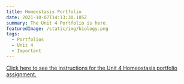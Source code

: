 ```yaml
---
title: Homeostasis Portfolio
date: 2021-10-07T14:13:30.185Z
summary: The Unit 4 Portfolio is here.
featuredImage: /static/img/biology.png
tags:
  - Portfolios
  - Unit 4
  - Important
---
```

[Click here to see the instructions for the Unit 4 Homeostasis portfolio assignment.](https://docs.google.com/presentation/d/11tWv-xtFc3N_KBV_O5eZW_1sKQnfBqORv81y7J2RerA/edit?usp=sharing)
